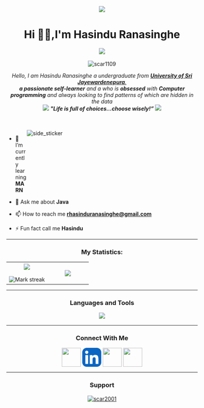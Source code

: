 <p align="center" ><img  src = "https://github.com/7oSkaaa/7oSkaaa/blob/main/Images/about_me.gif?raw=true" width = 100px></p>
<h1 align="center">Hi 👋🏻,I'm Hasindu Ranasinghe</h1>
<p align="center">
<a href="https://github.com/jaypavasiya"><img src="https://readme-typing-svg.herokuapp.com?lines=Front+End+Developer;JavaScript%20|%20Angular%20|%20React%20Enthusiast;Always%20learning%20new%20things&center=true&width=500&height=50"></a>
</p>

<!--Profile views Section-->
<p align="center"> <img src="https://komarev.com/ghpvc/?username=hasindur&label=Profile%20views&color=0e75b6&style=flat" alt="scar1109" /> </p>

<!--Intro Section-->
<p align="center">
  <em>
    Hello, I am Hasindu Ranasinghe a undergraduate from <a href="https://usj.ac.lk"><b>University of Sri Jayewardenepura</b>.</a> <br>
    <b>a passionate self-learner</b>  and a who is <b>obsessed</b>
    with <b>Computer programming</b> and always looking to find patterns of which are hidden in the data 
  </em> 
  <br>
  <img src="https://media.giphy.com/media/qjqUcgIyRjsl2/giphy.gif" width="50" /> <b><i align="center"> "Life is full of choices…choose wisely!”</i></b> 
  <img src="https://media.giphy.com/media/qjqUcgIyRjsl2/giphy.gif" width="50" />
</p>

<!--Intro Section-->
<br><br>
<img align="right" width=450px height=150px alt="side_sticker" src="https://media.giphy.com/media/TEnXkcsHrP4YedChhA/giphy.gif" /> 

- 🌱 I’m currently learning **MARN**

- 💬 Ask me about **Java**

- 📫 How to reach me **rhasinduranasinghe@gmail.com**

- ⚡ Fun fact call me **Hasindu**

<!--statistics Section   -->
---
<h3 align="center">My Statistics:</h3>
<p align="center">
<table align="center">
<tr border="none">
<td width="50%" align="center">
  
  <img  align="center"  src="https://github-readme-stats.vercel.app/api?username=hasindur&theme=dark&show_icons=true&count_private=true" />
  <br></br>
  <img  title="🔥 Get streak stats for your profile at git.io/streak-stats" alt="Mark streak" src="https://github-readme-streak-stats.herokuapp.com/?user=hasindur&theme=dark&hide_border=false" /> 
</td>
<td width="50%" align="center">

  <img  align="center"  src="https://github-readme-stats.anuraghazra1.vercel.app/api/top-langs/?username=hasindur&theme=dark&hide_border=false&no-bg=true&no-frame=true&langs_count=10"/>
  
  </td>
</tr>
</table>



<!--Languages and Tools Section-->         
---
<h3 align="center">Languages and Tools</h3> 
<p align="center">
<img width="500px"  src="https://skillicons.dev/icons?i=py,java,js,html,css,react,nodejs,mongo,vscode&perline=10"  />
</p>

<!--Social Media Section-->  
---
<h3 align="center">Connect With Me</h3> 
<p align="center">
<a href="https://www.youtube.com/@hasinduranasinghe" target="blank"><img align="center" src="https://static-00.iconduck.com/assets.00/youtube-icon-2048x2048-gedp2icy.png" height="50" width="50" /></a>
<a href="https://www.linkedin.com/in/hasinduranasinghe" target="blank"><img align="center" src="https://github.com/tandpfun/skill-icons/blob/main/icons/LinkedIn.svg" height="50" width="50" /></a> 
<a href="https://www.facebook.com/hasindu.sandeep.5" target="blank"><img align="center" src="https://raw.githubusercontent.com/rahuldkjain/github-profile-readme-generator/master/src/images/icons/Social/facebook.svg" height="50" width="50" /></a> 
<a href="https://www.instagram.com/hasindu__r" target="blank"><img align="center" src="https://www.edigitalagency.com.au/wp-content/uploads/new-Instagram-icon-png-full-colour.png"  height="50" width="50" /></a>
</p>

<!--Support Section-->  
---
<h3 align="center">Support</h3> 
<p align="center"><a href="https://www.buymeacoffee.com/scar2001"> <img align="center" src="https://cdn.buymeacoffee.com/buttons/v2/default-yellow.png" height="50" width="210" alt="scar2001" /></a></p>
 







<!--

<h3 align="center">My Statistics</h3> 
 <table align="center">
<tr border="none">
<td width="50%" align="left">
  
![Hasindu's github stats](https://github-readme-stats.vercel.app/api?username=hasindur&show_icons=true&theme=tokyonight)
</td>

<td width="50%" align="center">
<img src="https://github-readme-streak-stats.herokuapp.com/?user=hasindur&theme=tokyonight" alt="mystreak"/>
 </td>
</tr>
</table>

-->  





 


